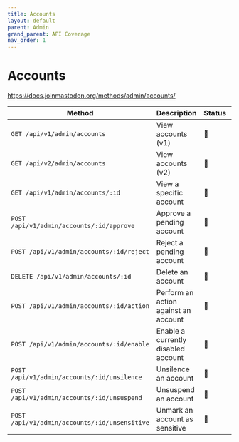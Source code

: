 ```yaml
---
title: Accounts
layout: default
parent: Admin
grand_parent: API Coverage
nav_order: 1
---
```


# Accounts

<a href="https://docs.joinmastodon.org/methods/admin/accounts/" target="_blank">https://docs.joinmastodon.org/methods/admin/accounts/</a>

| Method                                        | Description                          | Status | Comments | 
|-----------------------------------------------|--------------------------------------|--------|----------|
| `GET /api/v1/admin/accounts`                  | View accounts (v1)                   | 🔴     |          |
| `GET /api/v2/admin/accounts`                  | View accounts (v2)                   | 🔴     |          |
| `GET /api/v1/admin/accounts/:id`              | View a specific account              | 🔴     |          |
| `POST /api/v1/admin/accounts/:id/approve`     | Approve a pending account            | 🔴     |          |
| `POST /api/v1/admin/accounts/:id/reject`      | Reject a pending account             | 🔴     |          |
| `DELETE /api/v1/admin/accounts/:id`           | Delete an account                    | 🔴     |          |
| `POST /api/v1/admin/accounts/:id/action`      | Perform an action against an account | 🔴     |          |
| `POST /api/v1/admin/accounts/:id/enable`      | Enable a currently disabled account  | 🔴     |          |
| `POST /api/v1/admin/accounts/:id/unsilence`   | Unsilence an account                 | 🔴     |          |
| `POST /api/v1/admin/accounts/:id/unsuspend`   | Unsuspend an account                 | 🔴     |          |
| `POST /api/v1/admin/accounts/:id/unsensitive` | Unmark an account as sensitive       | 🔴     |          |
